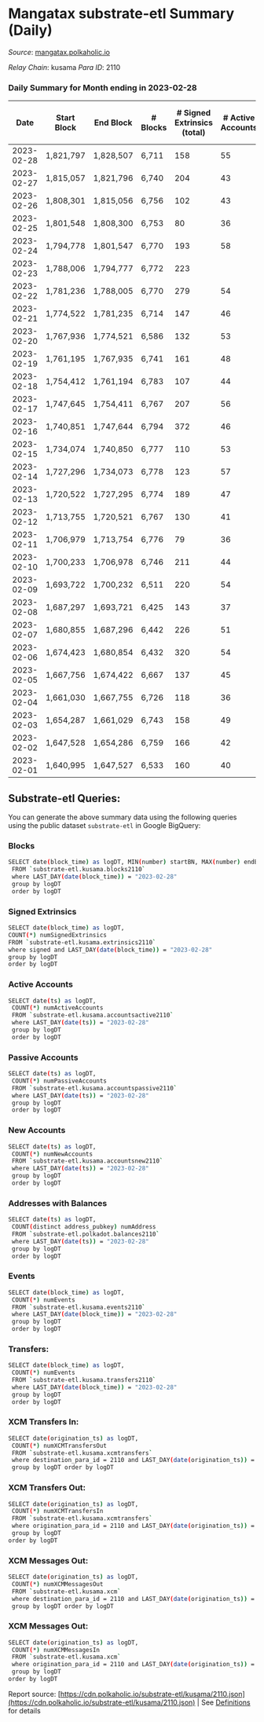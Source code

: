# Mangatax substrate-etl Summary (Daily)

_Source_: [mangatax.polkaholic.io](https://mangatax.polkaholic.io)

*Relay Chain*: kusama
*Para ID*: 2110



### Daily Summary for Month ending in 2023-02-28


| Date | Start Block | End Block | # Blocks | # Signed Extrinsics (total) | # Active Accounts | # Passive | # New | # Addresses with Balances | # Events | # Transfers | # XCM Transfers In | # XCM Transfers Out | # XCM In | # XCM Out | Issues | 
| ---- | ----------- | --------- | -------- | --------------------------- | ----------------- | --------- | ----- | ------------------------- | -------- | ----------- | ------------------ | ------------------- | -------- | --------- | ------ |
| 2023-02-28 | 1,821,797 | 1,828,507 | 6,711 | 158 | 55 | 5 | 1 | 1,774 | 22,236 | 692  | 17 ($17,964.31) | 15 ($3,501.92) | 17 | 15 |  |
| 2023-02-27 | 1,815,057 | 1,821,796 | 6,740 | 204 | 43 | 6 | 5 | 1,773 | 23,186 | 1,176  | 26 ($4,504.57) | 25 ($3,098.84) | 26 | 25 |  |
| 2023-02-26 | 1,808,301 | 1,815,056 | 6,756 | 102 | 43 | 6 | 2 | 1,768 | 21,652 | 380  | 13 ($2,892.70) | 8 ($1,177.49) | 13 | 8 |  |
| 2023-02-25 | 1,801,548 | 1,808,300 | 6,753 | 80 | 36 | 6 | 5 | 1,766 | 21,430 | 353  | 11 ($2,514.95) | 8 ($1,155.38) | 11 | 9 |  |
| 2023-02-24 | 1,794,778 | 1,801,547 | 6,770 | 193 | 58 | 5 | 1 | 1,761 | 22,730 | 757  | 17 ($4,555.73) | 20 ($2,002.86) | 17 | 20 |  |
| 2023-02-23 | 1,788,006 | 1,794,777 | 6,772 | 223 |  |  | 1,760 | 1,760 | 23,339 | 1,030  | 48 ($4,978.02) | 25  | 48 | 26 |  |
| 2023-02-22 | 1,781,236 | 1,788,005 | 6,770 | 279 | 54 | 5 | 1,752 | 1,752 | 24,167 | 1,326  | 47 ($13,270.84) | 33  | 47 | 33 |  |
| 2023-02-21 | 1,774,522 | 1,781,235 | 6,714 | 147 | 46 | 6 | 3 | 1,749 | 22,494 | 852  | 27 ($2,713.09) | 21 ($4,123.62) | 27 | 22 |  |
| 2023-02-20 | 1,767,936 | 1,774,521 | 6,586 | 132 | 53 | 5 | 3 | 1,746 | 21,520 | 519  | 20 ($1,272.40) | 13 ($1,836.38) | 20 | 13 |  |
| 2023-02-19 | 1,761,195 | 1,767,935 | 6,741 | 161 | 48 | 5 | 1 | 1,743 | 22,667 | 850  | 29 ($4,130.23) | 25 ($5,115.42) |  |  |  |
| 2023-02-18 | 1,754,412 | 1,761,194 | 6,783 | 107 | 44 | 5 | 2 | 1,742 | 22,184 | 684  | 18 ($2,135.61) | 20 ($3,224.32) |  |  |  |
| 2023-02-17 | 1,747,645 | 1,754,411 | 6,767 | 207 | 56 | 7 | 4 | 1,740 | 23,347 | 1,037  | 32 ($4,784.69) | 24 ($4,023.54) |  |  |  |
| 2023-02-16 | 1,740,851 | 1,747,644 | 6,794 | 372 | 46 | 5 | 1 | 1,736 | 24,376 | 1,013  | 32 ($4,247.94) | 28 ($4,122.73) |  |  |  |
| 2023-02-15 | 1,734,074 | 1,740,850 | 6,777 | 110 | 53 | 5 | 9 | 1,735 | 22,009 | 541  | 33 ($4,521.36) | 11 ($2,308.18) |  |  |  |
| 2023-02-14 | 1,727,296 | 1,734,073 | 6,778 | 123 | 57 | 5 | 16 | 1,726 | 22,357 | 645  | 49 ($4,174.02) | 15 ($1,372.91) |  |  |  |
| 2023-02-13 | 1,720,522 | 1,727,295 | 6,774 | 189 | 47 | 6 | 5 | 1,710 | 23,111 | 950  | 33 ($2,394.83) | 25 ($3,167.36) | 33 | 25 |  |
| 2023-02-12 | 1,713,755 | 1,720,521 | 6,767 | 130 | 41 | 5 | 4 | 1,705 | 22,266 | 694  | 22 ($1,557.79) | 18 ($2,502.79) | 22 | 18 |  |
| 2023-02-11 | 1,706,979 | 1,713,754 | 6,776 | 79 | 36 | 5 | 1 | 1,701 | 21,665 | 418  | 14 ($1,400.98) | 11 ($1,069.91) | 14 | 11 |  |
| 2023-02-10 | 1,700,233 | 1,706,978 | 6,746 | 211 | 44 | 16 | 20 | 1,700 | 23,896 | 1,401  | 38 ($6,091.07) | 28 ($7,118.28) | 38 | 28 |  |
| 2023-02-09 | 1,693,722 | 1,700,232 | 6,511 | 220 | 54 | 5 | 4 | 1,680 | 23,321 | 1,484  | 39 ($7,477.33) | 33 ($8,009.98) | 39 | 33 |  |
| 2023-02-08 | 1,687,297 | 1,693,721 | 6,425 | 143 | 37 | 5 | 8 | 1,676 | 21,654 | 832  | 33 ($41,618.19) | 22 ($4,776.02) | 36 | 22 |  |
| 2023-02-07 | 1,680,855 | 1,687,296 | 6,442 | 226 | 51 | 5 | 2 | 1,668 | 23,051 | 1,343  | 43 ($5,884.16) | 41 ($17,026.58) | 43 | 41 |  |
| 2023-02-06 | 1,674,423 | 1,680,854 | 6,432 | 320 | 54 | 7 | 4 | 1,666 | 24,463 | 1,830  | 68 ($18,121.98) | 54 ($15,842.97) | 68 | 56 |  |
| 2023-02-05 | 1,667,756 | 1,674,422 | 6,667 | 137 | 45 | 5 |  | 1,662 | 22,130 | 698  | 21 ($2,162.44) | 23 ($2,996.35) | 21 | 23 |  |
| 2023-02-04 | 1,661,030 | 1,667,755 | 6,726 | 118 | 36 | 5 | 2 | 1,662 | 22,256 | 744  | 26 ($5,603.31) | 25 ($5,702.21) | 26 | 25 |  |
| 2023-02-03 | 1,654,287 | 1,661,029 | 6,743 | 158 | 49 | 6 | 5 | 1,660 | 22,593 | 782  | 29 ($35,558.93) | 17 ($2,405.23) | 29 | 17 |  |
| 2023-02-02 | 1,647,528 | 1,654,286 | 6,759 | 166 | 42 | 5 | 3 | 1,655 | 22,863 | 878  | 33 ($4,589.48) | 24 ($4,269.40) | 33 | 24 |  |
| 2023-02-01 | 1,640,995 | 1,647,527 | 6,533 | 160 | 40 | 5 | 1 | 1,652 | 22,422 | 1,051  | 39 ($5,300.33) | 26 ($4,091.70) | 39 | 30 |  |

## Substrate-etl Queries:
You can generate the above summary data using the following queries using the public dataset `substrate-etl` in Google BigQuery:

### Blocks
```bash
SELECT date(block_time) as logDT, MIN(number) startBN, MAX(number) endBN, COUNT(*) numBlocks 
 FROM `substrate-etl.kusama.blocks2110`  
 where LAST_DAY(date(block_time)) = "2023-02-28" 
 group by logDT 
 order by logDT
```

### Signed Extrinsics
```bash
SELECT date(block_time) as logDT, 
COUNT(*) numSignedExtrinsics 
FROM `substrate-etl.kusama.extrinsics2110`  
where signed and LAST_DAY(date(block_time)) = "2023-02-28" 
group by logDT 
order by logDT
```

### Active Accounts
```bash
SELECT date(ts) as logDT, 
 COUNT(*) numActiveAccounts 
 FROM `substrate-etl.kusama.accountsactive2110` 
 where LAST_DAY(date(ts)) = "2023-02-28" 
 group by logDT 
 order by logDT
```

### Passive Accounts
```bash
SELECT date(ts) as logDT, 
 COUNT(*) numPassiveAccounts 
 FROM `substrate-etl.kusama.accountspassive2110` 
 where LAST_DAY(date(ts)) = "2023-02-28" 
 group by logDT 
 order by logDT
```

### New Accounts
```bash
SELECT date(ts) as logDT, 
 COUNT(*) numNewAccounts 
 FROM `substrate-etl.kusama.accountsnew2110` 
 where LAST_DAY(date(ts)) = "2023-02-28" 
 group by logDT
 order by logDT
```

### Addresses with Balances
```bash
SELECT date(ts) as logDT,
 COUNT(distinct address_pubkey) numAddress 
 FROM `substrate-etl.polkadot.balances2110` 
 where LAST_DAY(date(ts)) = "2023-02-28" 
 group by logDT 
 order by logDT
```

### Events
```bash
SELECT date(block_time) as logDT, 
 COUNT(*) numEvents 
 FROM `substrate-etl.kusama.events2110` 
 where LAST_DAY(date(block_time)) = "2023-02-28" 
 group by logDT 
 order by logDT
```

### Transfers:
```bash
SELECT date(block_time) as logDT, 
 COUNT(*) numEvents 
 FROM `substrate-etl.kusama.transfers2110` 
 where LAST_DAY(date(block_time)) = "2023-02-28" 
 group by logDT 
 order by logDT
```

### XCM Transfers In:
```bash
SELECT date(origination_ts) as logDT, 
 COUNT(*) numXCMTransfersOut 
 FROM `substrate-etl.kusama.xcmtransfers` 
 where destination_para_id = 2110 and LAST_DAY(date(origination_ts)) = "2023-02-28" 
 group by logDT order by logDT
```

### XCM Transfers Out:
```bash
SELECT date(origination_ts) as logDT, 
 COUNT(*) numXCMTransfersIn 
 FROM `substrate-etl.kusama.xcmtransfers` 
 where origination_para_id = 2110 and LAST_DAY(date(origination_ts)) = "2023-02-28" 
 group by logDT 
order by logDT
```

### XCM Messages Out:
```bash
SELECT date(origination_ts) as logDT, 
 COUNT(*) numXCMMessagesOut 
 FROM `substrate-etl.kusama.xcm` 
 where destination_para_id = 2110 and LAST_DAY(date(origination_ts)) = "2023-02-28" 
 group by logDT order by logDT
```

### XCM Messages Out:
```bash
SELECT date(origination_ts) as logDT, 
 COUNT(*) numXCMMessagesIn 
 FROM `substrate-etl.kusama.xcm` 
 where origination_para_id = 2110 and LAST_DAY(date(origination_ts)) = "2023-02-28" 
 group by logDT 
order by logDT
```


Report source: [https://cdn.polkaholic.io/substrate-etl/kusama/2110.json](https://cdn.polkaholic.io/substrate-etl/kusama/2110.json) | See [Definitions](/DEFINITIONS.md) for details
